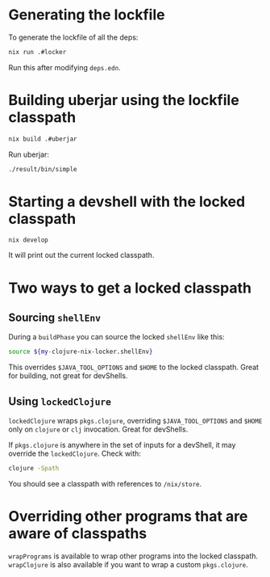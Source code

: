 # Generating the lockfile

To generate the lockfile of all the deps:

```sh
nix run .#locker
```

Run this after modifying `deps.edn`.

# Building uberjar using the lockfile classpath

```sh
nix build .#uberjar
```

Run uberjar:

```sh
./result/bin/simple
```

# Starting a devshell with the locked classpath

```
nix develop
```

It will print out the current locked classpath.

# Two ways to get a locked classpath

## Sourcing `shellEnv`

During a `buildPhase` you can source the locked `shellEnv` like this:

```sh
source ${my-clojure-nix-locker.shellEnv}
```

This overrides `$JAVA_TOOL_OPTIONS` and `$HOME` to the locked classpath. Great for building, not great for devShells.

## Using `lockedClojure`

`lockedClojure` wraps `pkgs.clojure`, overriding `$JAVA_TOOL_OPTIONS` and `$HOME` only on `clojure` or `clj` invocation. Great for devShells.

If `pkgs.clojure` is anywhere in the set of inputs for a devShell, it may override the `lockedClojure`. Check with:

```sh
clojure -Spath
```

You should see a classpath with references to `/nix/store`.

# Overriding other programs that are aware of classpaths

`wrapPrograms` is available to wrap other programs into the locked classpath. `wrapClojure` is also available if you want to wrap a custom `pkgs.clojure`.